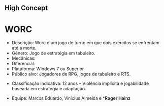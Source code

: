## High Concept
# WORC

* Descrição: Worc é um jogo de turno em que dois exércitos se enfrentam até a morte.
* Gênero: Jogo de estratégia em tabuleiro.
* Mecânicas:
* Diferencial:
* Plataforma: Windows 7 ou Superior
* Público alvo: Jogadores de RPG, jogos de tabuleiro e RTS.
- Classificação indicativa: 12 anos – Violência implícita e jogabilidade baseada em estratégia e adaptação.
* Equipe: Marcos Eduardo, Vinícius Almeida e ***Roger Hainz**
